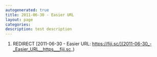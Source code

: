 ```yaml
---
autogenerated: true
title: 2011-06-30 - Easier URL
layout: page
categories: 
description: test description
---
```


1.  REDIRECT [2011-06-30 - Easier URL: https://fiji.sc/](2011-06-30_-_Easier_URL__https___fiji.sc_)
